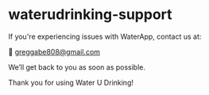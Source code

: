 # waterudrinking-support

If you're experiencing issues with WaterApp, contact us at:

📧 greggabe808@gmail.com

We’ll get back to you as soon as possible.

Thank you for using Water U Drinking!
